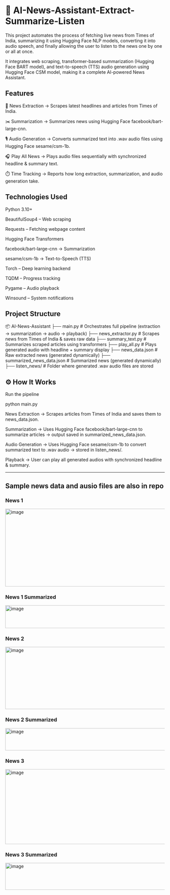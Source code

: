 # 📰 AI-News-Assistant-Extract-Summarize-Listen

This project automates the process of fetching live news from Times of India, summarizing it using Hugging Face NLP models, converting it into audio speech, and finally allowing the user to listen to the news one by one or all at once.

It integrates web scraping, transformer-based summarization (Hugging Face BART model), and text-to-speech (TTS) audio generation using Hugging Face CSM model, making it a complete AI-powered News Assistant.

## Features

🔎 News Extraction → Scrapes latest headlines and articles from Times of India.

✂️ Summarization → Summarizes news using Hugging Face facebook/bart-large-cnn.

🎙️ Audio Generation → Converts summarized text into .wav audio files using Hugging Face sesame/csm-1b.

🎧 Play All News → Plays audio files sequentially with synchronized headline & summary text.

⏱️ Time Tracking → Reports how long extraction, summarization, and audio generation take.

## Technologies Used

Python 3.10+

BeautifulSoup4 – Web scraping

Requests – Fetching webpage content

Hugging Face Transformers

facebook/bart-large-cnn → Summarization

sesame/csm-1b → Text-to-Speech (TTS)

Torch – Deep learning backend

TQDM – Progress tracking

Pygame – Audio playback

Winsound – System notifications


## Project Structure
📦 AI-News-Assistant
├── main.py                # Orchestrates full pipeline (extraction → summarization → audio → playback)
├── news_extractor.py      # Scrapes news from Times of India & saves raw data
├── summary_text.py        # Summarizes scraped articles using transformers
├── play_all.py            # Plays generated audio with headline + summary display
├── news_data.json         # Raw extracted news (generated dynamically)
├── summarized_news_data.json # Summarized news (generated dynamically)
├── listen_news/           # Folder where generated .wav audio files are stored


## ⚙️ How It Works

Run the pipeline

python main.py

News Extraction → Scrapes articles from Times of India and saves them to news_data.json.

Summarization → Uses Hugging Face facebook/bart-large-cnn to summarize articles → output saved in summarized_news_data.json.

Audio Generation → Uses Hugging Face sesame/csm-1b to convert summarized text to .wav audio → stored in listen_news/.

Playback → User can play all generated audios with synchronized headline & summary.

---------------------------------------------------------------------------------------------------------------------------------------------------------------------------------------------------------------------


## Sample news data and ausio files are also in repo
### News 1
<img width="975" height="245" alt="image" src="https://github.com/user-attachments/assets/3d26da7f-2b53-4650-aeb8-961049095c7b" />

### News 1 Summarized
<img width="975" height="72" alt="image" src="https://github.com/user-attachments/assets/8bfa72de-3c74-45dd-b765-9f756ef7a64e" />

### News 2
<img width="975" height="196" alt="image" src="https://github.com/user-attachments/assets/67b34e1a-cea4-443c-bc31-a8fb999bc2d2" />

### News 2 Summarized
<img width="975" height="70" alt="image" src="https://github.com/user-attachments/assets/2c7d3d94-afbc-41ff-944a-8116b4c33d9e" />

### News 3
<img width="975" height="236" alt="image" src="https://github.com/user-attachments/assets/771e631f-48fe-4cc9-9309-9a9902377faa" />

### News 3 Summarized
<img width="975" height="85" alt="image" src="https://github.com/user-attachments/assets/5189344b-4ae4-486a-b426-de1f03f0c4cd" />





